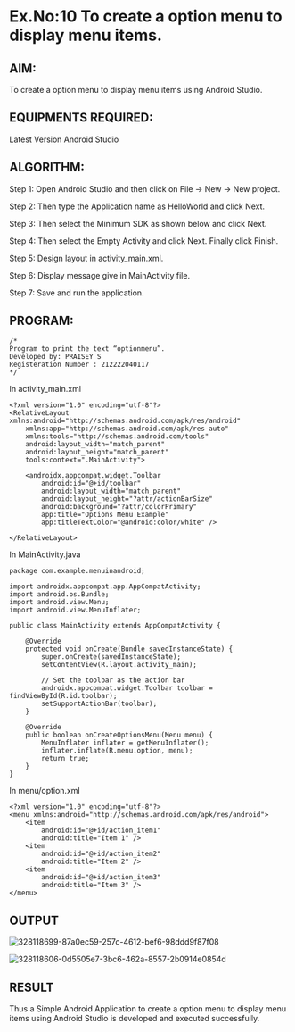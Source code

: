 
# Ex.No:10 To create a option menu to display menu items.


## AIM:

To create a option menu to display menu items using Android Studio.

## EQUIPMENTS REQUIRED:

Latest Version Android Studio

## ALGORITHM:

Step 1: Open Android Studio and then click on File -> New -> New project.

Step 2: Then type the Application name as HelloWorld and click Next.

Step 3: Then select the Minimum SDK as shown below and click Next.

Step 4: Then select the Empty Activity and click Next. Finally click Finish.

Step 5: Design layout in activity_main.xml.

Step 6: Display message give in MainActivity file.

Step 7: Save and run the application.


## PROGRAM:
```
/*
Program to print the text “optionmenu”.
Developed by: PRAISEY S
Registeration Number : 212222040117
*/
```
In activity_main.xml
```
<?xml version="1.0" encoding="utf-8"?>
<RelativeLayout xmlns:android="http://schemas.android.com/apk/res/android"
    xmlns:app="http://schemas.android.com/apk/res-auto"
    xmlns:tools="http://schemas.android.com/tools"
    android:layout_width="match_parent"
    android:layout_height="match_parent"
    tools:context=".MainActivity">

    <androidx.appcompat.widget.Toolbar
        android:id="@+id/toolbar"
        android:layout_width="match_parent"
        android:layout_height="?attr/actionBarSize"
        android:background="?attr/colorPrimary"
        app:title="Options Menu Example"
        app:titleTextColor="@android:color/white" />

</RelativeLayout>
```
In MainActivity.java
```
package com.example.menuinandroid;

import androidx.appcompat.app.AppCompatActivity;
import android.os.Bundle;
import android.view.Menu;
import android.view.MenuInflater;

public class MainActivity extends AppCompatActivity {

    @Override
    protected void onCreate(Bundle savedInstanceState) {
        super.onCreate(savedInstanceState);
        setContentView(R.layout.activity_main);

        // Set the toolbar as the action bar
        androidx.appcompat.widget.Toolbar toolbar = findViewById(R.id.toolbar);
        setSupportActionBar(toolbar);
    }

    @Override
    public boolean onCreateOptionsMenu(Menu menu) {
        MenuInflater inflater = getMenuInflater();
        inflater.inflate(R.menu.option, menu);
        return true;
    }
}
```
In menu/option.xml
```
<?xml version="1.0" encoding="utf-8"?>
<menu xmlns:android="http://schemas.android.com/apk/res/android">
    <item
        android:id="@+id/action_item1"
        android:title="Item 1" />
    <item
        android:id="@+id/action_item2"
        android:title="Item 2" />
    <item
        android:id="@+id/action_item3"
        android:title="Item 3" />
</menu>
```
## OUTPUT

![328118699-87a0ec59-257c-4612-bef6-98ddd9f87f08](https://github.com/PRAISEYSOLOMON/menuinandroid/assets/119394259/54fa2b89-b3bf-4fcf-8403-380626778f87)

![328118606-0d5505e7-3bc6-462a-8557-2b0914e0854d](https://github.com/PRAISEYSOLOMON/menuinandroid/assets/119394259/91b42412-7cff-45d1-be3d-b4fc4eed614a)

## RESULT
Thus a Simple Android Application to create a option menu to display menu items using Android Studio is developed and executed successfully.
